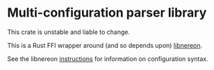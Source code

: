 # Multi-configuration parser library

This crate is unstable and liable to change.

This is a Rust FFI wrapper around (and so depends upon)
[libnereon](https://github.com/riboseinc/libnereon).

See the libnereon
[instructions](https://github.com/rioseinc/libnereon/README.md) for
information on configuration syntax.
